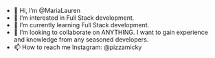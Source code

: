 - 👋 Hi, I’m @MariaLauren 
- 👀 I’m interested in Full Stack development.
- 🌱 I’m currently learning Full Stack development.
- 💞️ I’m looking to collaborate on ANYTHING. I want to gain experience and knowledge from any seasoned developers. 
- 📫 How to reach me Instagram: @pizzamicky

<!---
MariaLauren/MariaLauren is a ✨ special ✨ repository because its `README.md` (this file) appears on your GitHub profile.
You can click the Preview link to take a look at your changes.
--->
